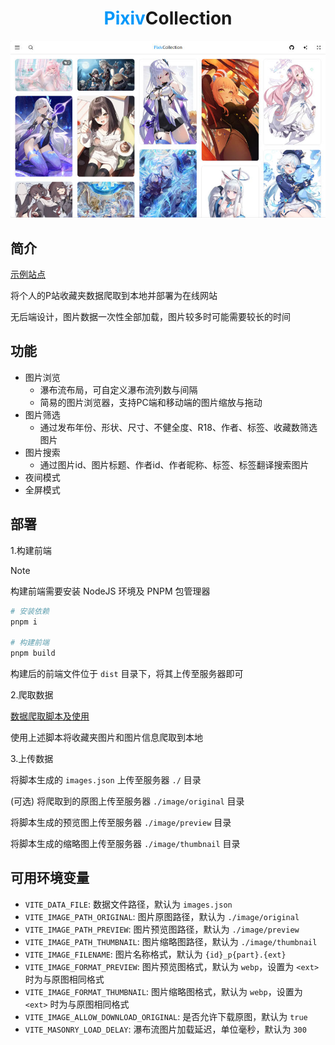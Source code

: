 <h1 align="center"><span style="color: #0398fa;">Pixiv</span>Collection</h1>

![preview](docs/screenshot.jpg)

## 简介

[示例站点](https://pixiv.orilight.top/)

将个人的P站收藏夹数据爬取到本地并部署为在线网站

无后端设计，图片数据一次性全部加载，图片较多时可能需要较长的时间

## 功能

- 图片浏览
  - 瀑布流布局，可自定义瀑布流列数与间隔
  - 简易的图片浏览器，支持PC端和移动端的图片缩放与拖动
- 图片筛选
  - 通过发布年份、形状、尺寸、不健全度、R18、作者、标签、收藏数筛选图片
- 图片搜索
  - 通过图片id、图片标题、作者id、作者昵称、标签、标签翻译搜索图片
- 夜间模式
- 全屏模式

## 部署

1.构建前端

> [!NOTE]
> 构建前端需要安装 NodeJS 环境及 PNPM 包管理器

```bash
# 安装依赖
pnpm i

# 构建前端
pnpm build
```

构建后的前端文件位于 `dist` 目录下，将其上传至服务器即可

2.爬取数据

[数据爬取脚本及使用](https://github.com/orilights/python_scripts/tree/main/pixiv_collection)

使用上述脚本将收藏夹图片和图片信息爬取到本地

3.上传数据

将脚本生成的 `images.json` 上传至服务器 `./` 目录

(可选) 将爬取到的原图上传至服务器 `./image/original` 目录

将脚本生成的预览图上传至服务器 `./image/preview` 目录

将脚本生成的缩略图上传至服务器 `./image/thumbnail` 目录

## 可用环境变量

- `VITE_DATA_FILE`: 数据文件路径，默认为 `images.json`
- `VITE_IMAGE_PATH_ORIGINAL`: 图片原图路径，默认为 `./image/original`
- `VITE_IMAGE_PATH_PREVIEW`: 图片预览图路径，默认为 `./image/preview`
- `VITE_IMAGE_PATH_THUMBNAIL`: 图片缩略图路径，默认为 `./image/thumbnail`
- `VITE_IMAGE_FILENAME`: 图片名称格式，默认为 `{id}_p{part}.{ext}`
- `VITE_IMAGE_FORMAT_PREVIEW`: 图片预览图格式，默认为 `webp`，设置为 `<ext>` 时为与原图相同格式
- `VITE_IMAGE_FORMAT_THUMBNAIL`: 图片缩略图格式，默认为 `webp`，设置为 `<ext>` 时为与原图相同格式
- `VITE_IMAGE_ALLOW_DOWNLOAD_ORIGINAL`: 是否允许下载原图，默认为 `true`
- `VITE_MASONRY_LOAD_DELAY`: 瀑布流图片加载延迟，单位毫秒，默认为 `300`
